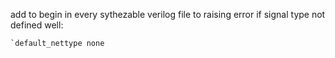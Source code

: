 
add to begin in every sythezable verilog file to raising error if signal type not defined well:

```
`default_nettype none
```
